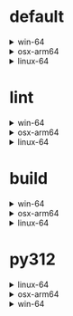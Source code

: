 # default

<details>
<summary>win-64</summary>

| Dependency | Before | After | Explicit |
| - | - | - | - |
|ordered_enum|0.0.8|0.0.9|true|
|pydantic|2.7.1|2.7.4|true|
|pytest|8.2.1|8.2.2|true|
|ca-certificates|2024.2.2|2024.6.2|false|
|libsqlite|3.45.3|3.46.0|false|
|libzlib|1.2.13|1.3.1|false|
|packaging|24.0|24.1|false|
|typing-extensions|4.11.0|4.12.2|false|
|typing_extensions|4.11.0|4.12.2|false|
|vc14_runtime|14.38.33135|14.40.33810|false|
|vs2015_runtime|14.38.33135|14.40.33810|false|
|zipp|3.17.0|3.19.2|false|
|openssl|3.3.0|3.3.1|false|
|pydantic-core|2.18.2|2.18.4|false|
|vc|ha32ba9b_20|h8a93ad2_20|false|

</details>

<details>
<summary>osx-arm64</summary>

| Dependency | Before | After | Explicit |
| - | - | - | - |
|ordered_enum|0.0.8|0.0.9|true|
|pydantic|2.7.1|2.7.4|true|
|pytest|8.2.1|8.2.2|true|
|py-rattler|py312h1a1520d_0|py312had01cb0_0|true|
|ca-certificates|2024.2.2|2024.6.2|false|
|libsqlite|3.45.3|3.46.0|false|
|libzlib|1.2.13|1.3.1|false|
|packaging|24.0|24.1|false|
|typing-extensions|4.11.0|4.12.2|false|
|typing_extensions|4.11.0|4.12.2|false|
|zipp|3.17.0|3.19.2|false|
|openssl|3.3.0|3.3.1|false|
|pydantic-core|2.18.2|2.18.4|false|

</details>

<details>
<summary>linux-64</summary>

| Dependency | Before | After | Explicit |
| - | - | - | - |
|ordered_enum|0.0.8|0.0.9|true|
|pydantic|2.7.1|2.7.4|true|
|pytest|8.2.1|8.2.2|true|
|ca-certificates|2024.2.2|2024.6.2|false|
|libsqlite|3.45.3|3.46.0|false|
|libzlib|1.2.13|1.3.1|false|
|packaging|24.0|24.1|false|
|typing-extensions|4.11.0|4.12.2|false|
|typing_extensions|4.11.0|4.12.2|false|
|zipp|3.17.0|3.19.2|false|
|openssl|3.3.0|3.3.1|false|
|pydantic-core|2.18.2|2.18.4|false|
|ld_impl_linux-64|hf3520f5_1|hf3520f5_4|false|
|libgcc-ng|h77fa898_7|h77fa898_9|false|
|libgomp|h77fa898_7|h77fa898_9|false|

</details>

# lint

<details>
<summary>win-64</summary>

| Dependency | Before | After | Explicit |
| - | - | - | - |
|typos|1.21.0|1.22.7|true|
|ruff|0.4.4|0.4.9|true|
|ca-certificates|2024.2.2|2024.6.2|false|
|filelock|3.14.0|3.15.1|false|
|libsqlite|3.45.3|3.46.0|false|
|libzlib|1.2.13|1.3.1|false|
|nodeenv|1.8.0|1.9.1|false|
|vc14_runtime|14.38.33135|14.40.33810|false|
|vs2015_runtime|14.38.33135|14.40.33810|false|
|openssl|3.3.0|3.3.1|false|
|vc|ha32ba9b_20|h8a93ad2_20|false|

</details>

<details>
<summary>osx-arm64</summary>

| Dependency | Before | After | Explicit |
| - | - | - | - |
|typos|1.21.0|1.22.7|true|
|ruff|0.4.4|0.4.9|true|
|ca-certificates|2024.2.2|2024.6.2|false|
|filelock|3.14.0|3.15.1|false|
|libsqlite|3.45.3|3.46.0|false|
|libzlib|1.2.13|1.3.1|false|
|nodeenv|1.8.0|1.9.1|false|
|openssl|3.3.0|3.3.1|false|

</details>

<details>
<summary>linux-64</summary>

| Dependency | Before | After | Explicit |
| - | - | - | - |
|typos|1.21.0|1.22.7|true|
|ruff|0.4.4|0.4.9|true|
|ca-certificates|2024.2.2|2024.6.2|false|
|filelock|3.14.0|3.15.1|false|
|libsqlite|3.45.3|3.46.0|false|
|libzlib|1.2.13|1.3.1|false|
|nodeenv|1.8.0|1.9.1|false|
|openssl|3.3.0|3.3.1|false|
|ld_impl_linux-64|hf3520f5_1|hf3520f5_4|false|
|libgcc-ng|h77fa898_7|h77fa898_9|false|
|libgomp|h77fa898_7|h77fa898_9|false|
|libstdcxx-ng|hc0a3c3a_7|hc0a3c3a_9|false|

</details>

# build

<details>
<summary>win-64</summary>

| Dependency | Before | After | Explicit |
| - | - | - | - |
|ordered_enum|0.0.8|0.0.9|true|
|pydantic|2.7.1|2.7.4|true|
|ca-certificates|2024.2.2|2024.6.2|false|
|certifi|2024.2.2|2024.6.2|false|
|libsqlite|3.45.3|3.46.0|false|
|libzlib|1.2.13|1.3.1|false|
|more-itertools|10.2.0|10.3.0|false|
|packaging|24.0|24.1|false|
|pkginfo|1.10.0|1.11.1|false|
|typing-extensions|4.11.0|4.12.2|false|
|typing_extensions|4.11.0|4.12.2|false|
|vc14_runtime|14.38.33135|14.40.33810|false|
|vs2015_runtime|14.38.33135|14.40.33810|false|
|zipp|3.17.0|3.19.2|false|
|openssl|3.3.0|3.3.1|false|
|pydantic-core|2.18.2|2.18.4|false|
|requests|2.32.2|2.32.3|false|
|vc|ha32ba9b_20|h8a93ad2_20|false|

</details>

<details>
<summary>osx-arm64</summary>

| Dependency | Before | After | Explicit |
| - | - | - | - |
|ordered_enum|0.0.8|0.0.9|true|
|pydantic|2.7.1|2.7.4|true|
|ca-certificates|2024.2.2|2024.6.2|false|
|certifi|2024.2.2|2024.6.2|false|
|libsqlite|3.45.3|3.46.0|false|
|libzlib|1.2.13|1.3.1|false|
|more-itertools|10.2.0|10.3.0|false|
|packaging|24.0|24.1|false|
|pkginfo|1.10.0|1.11.1|false|
|typing-extensions|4.11.0|4.12.2|false|
|typing_extensions|4.11.0|4.12.2|false|
|zipp|3.17.0|3.19.2|false|
|openssl|3.3.0|3.3.1|false|
|pydantic-core|2.18.2|2.18.4|false|
|requests|2.32.2|2.32.3|false|

</details>

<details>
<summary>linux-64</summary>

| Dependency | Before | After | Explicit |
| - | - | - | - |
|ordered_enum|0.0.8|0.0.9|true|
|pydantic|2.7.1|2.7.4|true|
|ca-certificates|2024.2.2|2024.6.2|false|
|certifi|2024.2.2|2024.6.2|false|
|libsqlite|3.45.3|3.46.0|false|
|libzlib|1.2.13|1.3.1|false|
|more-itertools|10.2.0|10.3.0|false|
|packaging|24.0|24.1|false|
|pkginfo|1.10.0|1.11.1|false|
|typing-extensions|4.11.0|4.12.2|false|
|typing_extensions|4.11.0|4.12.2|false|
|zipp|3.17.0|3.19.2|false|
|cryptography|42.0.7|42.0.8|false|
|openssl|3.3.0|3.3.1|false|
|pydantic-core|2.18.2|2.18.4|false|
|requests|2.32.2|2.32.3|false|
|ld_impl_linux-64|hf3520f5_1|hf3520f5_4|false|
|libgcc-ng|h77fa898_7|h77fa898_9|false|
|libgomp|h77fa898_7|h77fa898_9|false|
|libstdcxx-ng|hc0a3c3a_7|hc0a3c3a_9|false|

</details>

# py312

<details>
<summary>linux-64</summary>

| Dependency | Before | After | Explicit |
| - | - | - | - |
|ordered_enum|0.0.8|0.0.9|true|
|pydantic|2.7.1|2.7.4|true|
|pytest|8.2.1|8.2.2|true|
|ca-certificates|2024.2.2|2024.6.2|false|
|libsqlite|3.45.3|3.46.0|false|
|libzlib|1.2.13|1.3.1|false|
|packaging|24.0|24.1|false|
|typing-extensions|4.11.0|4.12.2|false|
|typing_extensions|4.11.0|4.12.2|false|
|zipp|3.17.0|3.19.2|false|
|openssl|3.3.0|3.3.1|false|
|pydantic-core|2.18.2|2.18.4|false|
|ld_impl_linux-64|hf3520f5_1|hf3520f5_4|false|
|libgcc-ng|h77fa898_7|h77fa898_9|false|
|libgomp|h77fa898_7|h77fa898_9|false|

</details>

<details>
<summary>osx-arm64</summary>

| Dependency | Before | After | Explicit |
| - | - | - | - |
|ordered_enum|0.0.8|0.0.9|true|
|pydantic|2.7.1|2.7.4|true|
|pytest|8.2.1|8.2.2|true|
|py-rattler|py312h1a1520d_0|py312had01cb0_0|true|
|ca-certificates|2024.2.2|2024.6.2|false|
|libsqlite|3.45.3|3.46.0|false|
|libzlib|1.2.13|1.3.1|false|
|packaging|24.0|24.1|false|
|typing-extensions|4.11.0|4.12.2|false|
|typing_extensions|4.11.0|4.12.2|false|
|zipp|3.17.0|3.19.2|false|
|openssl|3.3.0|3.3.1|false|
|pydantic-core|2.18.2|2.18.4|false|

</details>

<details>
<summary>win-64</summary>

| Dependency | Before | After | Explicit |
| - | - | - | - |
|ordered_enum|0.0.8|0.0.9|true|
|pydantic|2.7.1|2.7.4|true|
|pytest|8.2.1|8.2.2|true|
|ca-certificates|2024.2.2|2024.6.2|false|
|libsqlite|3.45.3|3.46.0|false|
|libzlib|1.2.13|1.3.1|false|
|packaging|24.0|24.1|false|
|typing-extensions|4.11.0|4.12.2|false|
|typing_extensions|4.11.0|4.12.2|false|
|vc14_runtime|14.38.33135|14.40.33810|false|
|vs2015_runtime|14.38.33135|14.40.33810|false|
|zipp|3.17.0|3.19.2|false|
|openssl|3.3.0|3.3.1|false|
|pydantic-core|2.18.2|2.18.4|false|
|vc|ha32ba9b_20|h8a93ad2_20|false|

</details>

[^1]: *Cursive* means explicit dependency.
[^2]: Dependency got downgraded.

